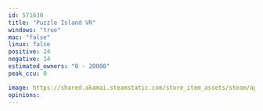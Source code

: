 ```yaml
---
id: 571630
title: "Puzzle Island VR"
windows: "true"
mac: "false"
linux: false
positive: 24
negative: 14
estimated_owners: "0 - 20000"
peak_ccu: 0

image: https://shared.akamai.steamstatic.com/store_item_assets/steam/apps/571630/header.jpg?t=1642166247
opinions:
---
```

